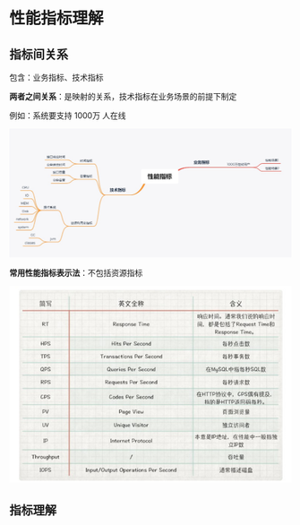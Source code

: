 # 性能指标理解

## 指标间关系

包含：业务指标、技术指标

**两者之间关系**：是映射的关系，技术指标在业务场景的前提下制定

例如：系统要支持 1000万 人在线

![性能指标关系](./images/性能指标关系.jpg)

**常用性能指标表示法**：不包括资源指标

![常用指标](./images/常用指标.jpg)

## 指标理解

